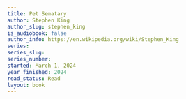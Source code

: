 ```yaml
---
title: Pet Sematary
author: Stephen King
author_slug: stephen_king
is_audiobook: false
author_info: https://en.wikipedia.org/wiki/Stephen_King
series: 
series_slug: 
series_number: 
started: March 1, 2024
year_finished: 2024
read_status: Read
layout: book
---
```

